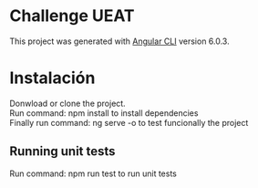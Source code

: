 # Challenge UEAT

This project was generated with [Angular CLI](https://github.com/angular/angular-cli) version 6.0.3.

# Instalación

Donwload or clone the project.<br/>
Run command: npm install to install dependencies<br/>
Finally run command: ng serve -o to test funcionally the project<br/>

## Running unit tests

Run command: npm run test to run unit tests<br/>